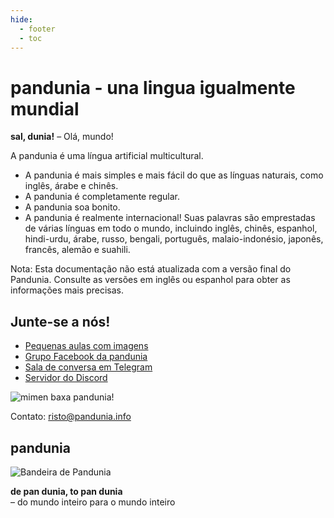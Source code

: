 ```yaml
---
hide:
  - footer
  - toc
---
```


# pandunia - una lingua igualmente mundial

**sal, dunia!**
– Olá, mundo!

A pandunia é uma língua artificial multicultural.

- A pandunia é mais simples e mais fácil do que as línguas naturais, como inglês, árabe e chinês.
- A pandunia é completamente regular.
- A pandunia soa bonito.
- A pandunia é realmente internacional! Suas palavras são emprestadas de várias línguas em todo o mundo, incluindo inglês, chinês, espanhol, hindi-urdu, árabe, russo, bengali, português, malaio-indonésio, japonês, francês, alemão e suahili.

Nota: Esta documentação não está atualizada com a versão final do Pandunia. Consulte as versões em inglês ou espanhol para obter as informações mais precisas.

## Junte-se a nós!

- [Pequenas aulas com imagens](http://www.pandunia.info/pandunia/mini_xula.html)
- [Grupo Facebook da pandunia](http://www.facebook.com/groups/pandunia)
- [Sala de conversa em Telegram](https://t.me/pandunia_grupe)
- [Servidor do Discord](https://discord.gg/CgZ6nUpj)

![](http://www.pandunia.info/grafe/mome_loga_pandunia.png "mimen baxa pandunia!")

Contato: risto@pandunia.info

## pandunia

![](http://www.pandunia.info/grafe/bandera.png "Bandeira de Pandunia")

**de pan dunia, to pan dunia**  
– do mundo inteiro para o mundo inteiro
